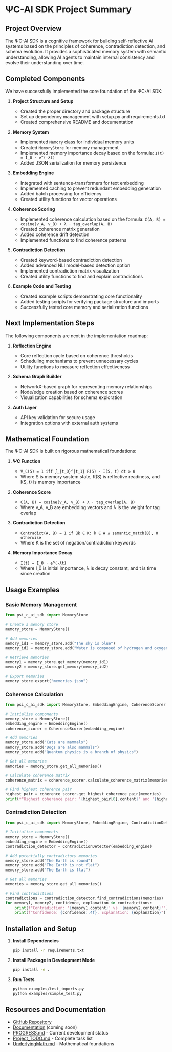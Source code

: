 # ΨC-AI SDK Project Summary

## Project Overview
The ΨC-AI SDK is a cognitive framework for building self-reflective AI systems based on the principles of coherence, contradiction detection, and schema evolution. It provides a sophisticated memory system with semantic understanding, allowing AI agents to maintain internal consistency and evolve their understanding over time.

## Completed Components

We have successfully implemented the core foundation of the ΨC-AI SDK:

1. **Project Structure and Setup**
   - Created the proper directory and package structure
   - Set up dependency management with setup.py and requirements.txt
   - Created comprehensive README and documentation

2. **Memory System**
   - Implemented `Memory` class for individual memory units
   - Created `MemoryStore` for memory management 
   - Implemented memory importance decay based on the formula: `I(t) = I_0 · e^(-λt)`
   - Added JSON serialization for memory persistence

3. **Embedding Engine**
   - Integrated with sentence-transformers for text embedding
   - Implemented caching to prevent redundant embedding generation
   - Added batch processing for efficiency
   - Created utility functions for vector operations

4. **Coherence Scoring**
   - Implemented coherence calculation based on the formula: `C(A, B) = cosine(v_A, v_B) + λ · tag_overlap(A, B)`
   - Created coherence matrix generation
   - Added coherence drift detection
   - Implemented functions to find coherence patterns

5. **Contradiction Detection**
   - Created keyword-based contradiction detection
   - Added advanced NLI model-based detection option
   - Implemented contradiction matrix visualization
   - Created utility functions to find and explain contradictions

6. **Example Code and Testing**
   - Created example scripts demonstrating core functionality
   - Added testing scripts for verifying package structure and imports
   - Successfully tested core memory and serialization functions

## Next Implementation Steps

The following components are next in the implementation roadmap:

1. **Reflection Engine**
   - Core reflection cycle based on coherence thresholds
   - Scheduling mechanisms to prevent unnecessary cycles
   - Utility functions to measure reflection effectiveness

2. **Schema Graph Builder**
   - NetworkX-based graph for representing memory relationships
   - Node/edge creation based on coherence scores
   - Visualization capabilities for schema exploration

3. **Auth Layer**
   - API key validation for secure usage
   - Integration options with external auth systems

## Mathematical Foundation

The ΨC-AI SDK is built on rigorous mathematical foundations:

1. **ΨC Function**
   - `Ψ_C(S) = 1 iff ∫_{t_0}^{t_1} R(S) · I(S, t) dt ≥ θ`
   - Where S is memory system state, R(S) is reflective readiness, and I(S, t) is memory importance

2. **Coherence Score**
   - `C(A, B) = cosine(v_A, v_B) + λ · tag_overlap(A, B)`
   - Where v_A, v_B are embedding vectors and λ is the weight for tag overlap

3. **Contradiction Detection**
   - `Contradict(A, B) = 1 if ∃k ∈ K: k ∈ A ∧ semantic_match(B), 0 otherwise`
   - Where K is the set of negation/contradiction keywords

4. **Memory Importance Decay**
   - `I(t) = I_0 · e^(-λt)`
   - Where I_0 is initial importance, λ is decay constant, and t is time since creation

## Usage Examples

### Basic Memory Management

```python
from psi_c_ai_sdk import MemoryStore

# Create a memory store
memory_store = MemoryStore()

# Add memories
memory_id1 = memory_store.add("The sky is blue")
memory_id2 = memory_store.add("Water is composed of hydrogen and oxygen")

# Retrieve memories
memory1 = memory_store.get_memory(memory_id1)
memory2 = memory_store.get_memory(memory_id2)

# Export memories
memory_store.export("memories.json")
```

### Coherence Calculation

```python
from psi_c_ai_sdk import MemoryStore, EmbeddingEngine, CoherenceScorer

# Initialize components
memory_store = MemoryStore()
embedding_engine = EmbeddingEngine()
coherence_scorer = CoherenceScorer(embedding_engine)

# Add memories
memory_store.add("Cats are mammals")
memory_store.add("Dogs are also mammals")
memory_store.add("Quantum physics is a branch of physics")

# Get all memories
memories = memory_store.get_all_memories()

# Calculate coherence matrix
coherence_matrix = coherence_scorer.calculate_coherence_matrix(memories)

# Find highest coherence pair
highest_pair = coherence_scorer.get_highest_coherence_pair(memories)
print(f"Highest coherence pair: '{highest_pair[0].content}' and '{highest_pair[1].content}'")
```

### Contradiction Detection

```python
from psi_c_ai_sdk import MemoryStore, EmbeddingEngine, ContradictionDetector

# Initialize components
memory_store = MemoryStore()
embedding_engine = EmbeddingEngine()
contradiction_detector = ContradictionDetector(embedding_engine)

# Add potentially contradictory memories
memory_store.add("The Earth is round")
memory_store.add("The Earth is not flat")
memory_store.add("The Earth is flat")

# Get all memories
memories = memory_store.get_all_memories()

# Find contradictions
contradictions = contradiction_detector.find_contradictions(memories)
for memory1, memory2, confidence, explanation in contradictions:
    print(f"Contradiction: '{memory1.content}' vs '{memory2.content}'")
    print(f"Confidence: {confidence:.4f}, Explanation: {explanation}")
```

## Installation and Setup

1. **Install Dependencies**
   ```bash
   pip install -r requirements.txt
   ```

2. **Install Package in Development Mode**
   ```bash
   pip install -e .
   ```

3. **Run Tests**
   ```bash
   python examples/test_imports.py
   python examples/simple_test.py
   ```

## Resources and Documentation
- [GitHub Repository](https://github.com/psi-c-ai/psi-c-ai-sdk)
- [Documentation](https://docs.psi-c-ai.org) (coming soon)
- [PROGRESS.md](PROGRESS.md) - Current development status
- [Project_TODO.md](docs/Project_TODO.md) - Complete task list
- [UnderlyingMath.md](docs/UnderlyingMath.md) - Mathematical foundations 